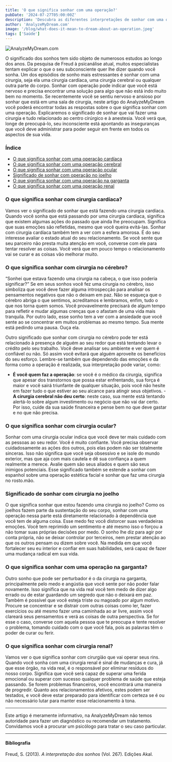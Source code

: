 ```yaml
---
title: 'O que significa sonhar com uma operação?'
pubDate: '2024-07-27T05:00:00Z'
description: 'Descubra as diferentes interpretações de sonhar com uma operação, desde cirurgias cardíacas até operações cerebrais e renais.'
author: 'AnalyzeMyDream.com'
image: '/blog/what-does-it-mean-to-dream-about-an-operation.jpeg'
tags: ['Saúde']
---
```


![AnalyzeMyDream.com](/blog/what-does-it-mean-to-dream-about-an-operation.jpeg)

O significado dos sonhos tem sido objeto de numerosos estudos ao longo dos anos. Da pesquisa de Freud à psicanálise atual, muitos especialistas tentam explicar o que o seu subconsciente quer lhe dizer quando você sonha. Um dos episódios de sonho mais estressantes é sonhar com uma cirurgia, seja ela uma cirurgia cardíaca, uma cirurgia cerebral ou qualquer outra parte do corpo. Sonhar com operação pode indicar que você está nervoso e precisa encontrar uma solução para algo que não está indo muito bem no momento. Se recentemente você se sentiu nervoso e ansioso por sonhar que está em uma sala de cirurgia, neste artigo do AnalyzeMyDream você poderá encontrar todas as respostas sobre o que significa sonhar com uma operação. Explicaremos o significado de sonhar que vai fazer uma cirurgia e tudo relacionado ao centro cirúrgico e à anestesia. Você verá que, longe de preocupá-lo, seu inconsciente está apontando as inseguranças que você deve administrar para poder seguir em frente em todos os aspectos de sua vida.

### Índice

- [O que significa sonhar com uma operação cardíaca](#o-que-significa-sonhar-com-uma-operação-cardíaca)
- [O que significa sonhar com uma operação cerebral](#o-que-significa-sonhar-com-uma-operação-cerebral)
- [O que significa sonhar com uma operação ocular](#o-que-significa-sonhar-com-uma-operação-ocular)
- [Significado de sonhar com operação no joelho](#significado-de-sonhar-com-operação-no-joelho)
- [O que significa sonhar com uma operação na garganta](#o-que-significa-sonhar-com-uma-operação-na-garganta)
- [O que significa sonhar com uma operação renal](#o-que-significa-sonhar-com-uma-operação-rim)

### O que significa sonhar com cirurgia cardíaca?

Vamos ver o significado de sonhar que está fazendo uma cirurgia cardíaca. Quando você sonha que está passando por uma cirurgia cardíaca, significa que existem algumas ações do passado que ainda lhe preocupam. Significa que suas emoções são refletidas, mesmo que você queira evitá-las. Sonhar com cirurgia cardíaca também tem a ver com a esfera amorosa. É do seu interesse avaliar o estado atual do seu relacionamento. Se você sente que seu parceiro não presta muita atenção em você, converse com ele para tentar resolver as coisas. Você verá que em pouco tempo o relacionamento vai se curar e as coisas vão melhorar muito.

### O que significa sonhar com cirurgia no cérebro?

“Sonhei que estava fazendo uma cirurgia na cabeça, o que isso poderia significar?” Se em seus sonhos você fez uma cirurgia no cérebro, isso simboliza que você deve fazer alguma introspecção para analisar os pensamentos negativos que não o deixam em paz. Não se esqueça que o cérebro abriga o que sentimos, acreditamos e lembramos, enfim, tudo o que nos torna quem somos. Você provavelmente precisará de algum tempo para refletir e mudar algumas crenças que o afastam de uma vida mais tranquila. Por outro lado, esse sonho tem a ver com a ansiedade que você sente ao se concentrar em muitos problemas ao mesmo tempo. Sua mente está pedindo uma pausa. Ouça ela.

Outro significado que sonhar com cirurgia no cérebro pode ter está relacionado à presença de alguém ao seu redor que está tentando levar o crédito pelo seu trabalho. Você deve analisar seu ambiente e ver quem é confiável ou não. Só assim você evitará que alguém aproveite os benefícios do seu esforço. Lembre-se também que dependendo das emoções e da forma como a operação é realizada, sua interpretação pode variar, como:

- **É você quem faz a operação**: se você é o médico da cirurgia, significa que apesar dos transtornos que possa estar enfrentando, sua força é maior e você sairá triunfante de qualquer situação, pois você não hesite em fazer tudo o que estiver ao seu alcance para atingir seus objetivos. - **A cirurgia cerebral não deu certo**: neste caso, sua mente está tentando alertá-lo sobre algum investimento ou negócio que não vai dar certo. Por isso, cuide da sua saúde financeira e pense bem no que deve gastar e no que não precisa.

### O que significa sonhar com cirurgia ocular?

Sonhar com uma cirurgia ocular indica que você deve ter mais cuidado com as pessoas ao seu redor. Você é muito confiante. Você precisa observar cuidadosamente as ações dos outros, pois elas podem não ser totalmente sinceras. Isso não significa que você seja obsessivo e se isole do mundo exterior, mas que aja com mais cautela e dê sua confiança a quem realmente a merece. Avalie quem são seus aliados e quem são seus inimigos potenciais. Esse significado também se estende a sonhar com espanhol sobre uma operação estética facial e sonhar que faz uma cirurgia no rosto.mão.

### Significado de sonhar com cirurgia no joelho

O que significa sonhar que estou fazendo uma cirurgia no joelho? Como os joelhos fazem parte da sustentação do seu corpo, sonhar com uma operação nessa parte está diretamente relacionado à dependência que você tem de alguma coisa. Esse medo fez você distorcer suas verdadeiras emoções. Você tem reprimido um sentimento e até mesmo isso o forçou a não tomar suas próprias decisões por medo. O sonho lhe diz para agir por conta própria, não se deixar controlar por terceiros, nem prestar atenção ao que os outros pensam ou dizem sobre você. Na medida em que você fortalecer seu eu interior e confiar em suas habilidades, será capaz de fazer uma mudança radical em sua vida. 

### O que significa sonhar com uma operação na garganta?

Outro sonho que pode ser perturbador é o da cirurgia na garganta, principalmente pelo medo e angústia que você sente por não poder falar novamente. Isso significa que na vida real você tem medo de dizer algo errado ou de estar guardando um segredo que não o deixará em paz. Também é possível que você esteja triste ou magoado por algum motivo. Procure se concentrar e se distrair com outras coisas como ler, fazer exercícios ou até mesmo fazer uma caminhada ao ar livre, assim você clareará seus pensamentos e verá as coisas de outra perspectiva. Se for esse o caso, converse com aquela pessoa que te preocupa e tente resolver o problema, tomando cuidado com o que você fala, pois as palavras têm o poder de curar ou ferir.

### O que significa sonhar com cirurgia renal?

Vamos ver o que significa sonhar com cirurgião que vai operar seus rins. Quando você sonha com uma cirurgia renal é sinal de mudanças e cura, já que esse órgão, na vida real, é o responsável por eliminar resíduos do nosso corpo. Significa que você será capaz de superar uma ferida emocional ou superar com sucesso qualquer problema de saúde que esteja passando. Se forem problemas financeiros, você encontrará uma maneira de progredir. Quanto aos relacionamentos afetivos, estes podem ser testados, e você deve estar preparado para identificar com certeza se é ou não necessário lutar para manter esse relacionamento à tona.

---

Este artigo é meramente informativo, na AnalyzeMyDream não temos autoridade para fazer um diagnóstico ou recomendar um tratamento. Convidamos você a procurar um psicólogo para tratar o seu caso particular.

---

#### Bibliografia

Freud, S. (2013). *A interpretação dos sonhos* (Vol. 267). Edições Akal.